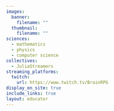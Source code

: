 ```yaml
---
images:
  banner:
    filename: ""
  thumbnail:
    filename: ""
sciences:
  - mathematics
  - physics
  - computer science
collectives:
  - JuliaStreamers
streaming_platforms:
  twitch:
    url: https://www.twitch.tv/BrainRPG
display_on_site: true
include_links: true
layout: educator
---
```

